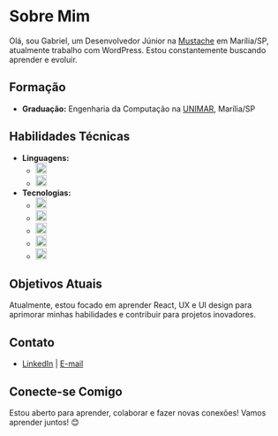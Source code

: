 # Sobre Mim

Olá, sou Gabriel, um Desenvolvedor Júnior na [Mustache](https://mustache.com.br/) em Marília/SP, atualmente trabalho com WordPress. Estou constantemente buscando aprender e evoluir.

## Formação

- **Graduação:** Engenharia da Computação na [UNIMAR](https://www.unimar.br/), Marília/SP

## Habilidades Técnicas

- **Linguagens:** 
  - <img src="https://img.shields.io/badge/-JavaScript-yellow" alt="JavaScript" height="20"/>
  - <img src="https://img.shields.io/badge/-PHP-blue" alt="PHP" height="20"/>
- **Tecnologias:** 
  - <img src="https://img.shields.io/badge/-WordPress-0073aa" alt="WordPress" height="20"/>
  - <img src="https://img.shields.io/badge/-HTML-orange" alt="HTML" height="20"/>
  - <img src="https://img.shields.io/badge/-CSS-blue" alt="CSS" height="20"/>
  - <img src="https://img.shields.io/badge/-Bootstrap-563d7c" alt="Bootstrap" height="20"/>
  - <img src="https://img.shields.io/badge/-SASS-cc6699" alt="SASS" height="20"/>

## Objetivos Atuais

Atualmente, estou focado em aprender React, UX e UI design para aprimorar minhas habilidades e contribuir para projetos inovadores.

## Contato

- [LinkedIn](https://github.com/gabrielchagaz) | [E-mail](mailto:G.Chagas.A@gmail.com)

## Conecte-se Comigo

Estou aberto para aprender, colaborar e fazer novas conexões! Vamos aprender juntos! 😊
